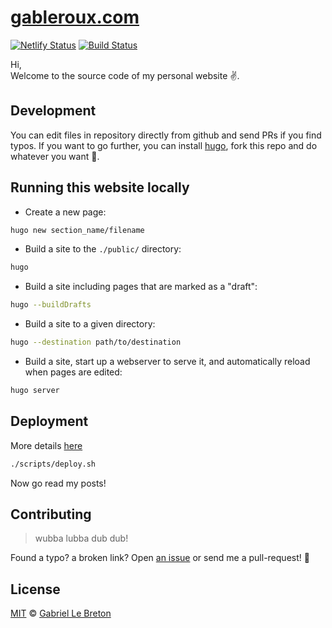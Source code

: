 # [gableroux.com](https://gableroux.com)

[![Netlify Status](https://api.netlify.com/api/v1/badges/ada91928-a86b-463c-871d-34c8ec66cf8f/deploy-status)](https://app.netlify.com/sites/gableroux/deploys)
[![Build Status](https://travis-ci.org/GabLeRoux/gableroux.github.io.svg?branch=develop)](https://travis-ci.org/GabLeRoux/gableroux.github.io)

Hi,  
Welcome to the source code of my personal website :v:.

## Development

You can edit files in repository directly from github and send PRs if you find typos. If you want to go further, you can install [hugo](https://gohugo.io/), fork this repo and do whatever you want :tada:.

## Running this website locally

- Create a new page:

```bash
hugo new section_name/filename
```

- Build a site to the `./public/` directory:

```bash
hugo
```

- Build a site including pages that are marked as a "draft":

```bash
hugo --buildDrafts
```

- Build a site to a given directory:

```bash
hugo --destination path/to/destination
```

- Build a site, start up a webserver to serve it, and automatically reload when pages are edited:
```bash
hugo server
```

## Deployment

More details [here](https://medium.com/swlh/hosting-a-hugo-blog-on-github-pages-with-travis-ci-e74a1d686f10)

```bash
./scripts/deploy.sh
```

Now go read my posts!

## Contributing

> wubba lubba dub dub!

Found a typo? a broken link? Open [an issue](https://github.com/gableroux/gableroux.github.io/issues) or send me a pull-request! :rocket:

## License

[MIT](LICENSE.md) © [Gabriel Le Breton](https://gableroux.com)
